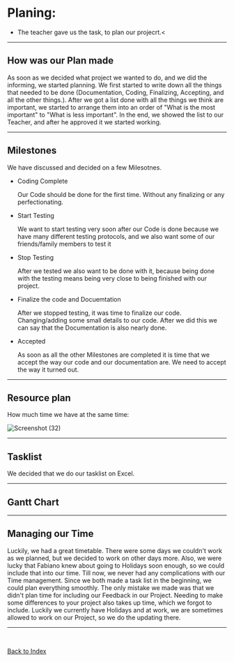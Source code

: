 # Planing: 

<ul><li> The teacher gave us the task, to plan our projecrt.<</li></ul>

<hr>

## How was our Plan made

<p> As soon as we decided what project we wanted to do, and we did the informing, we started planning. We first started to write down all the things that needed to be done (Documentation, Coding, Finalizing, Accepting, and all the other things.). After we got a list done with all the things we think are important, we started to arrange them into an order of "What is the most important" to "What is less important". In the end, we showed the list to our Teacher, and after he approved it we started working.</p>

<hr>

## Milestones
We have discussed and decided on a few Milesotnes. 

<ul>
  <li> Coding Complete </li>
  <p> Our Code should be done for the first time. Without any finalizing or any perfectionating.</p>
  <li> Start Testing </li>
  <p> We want to start testing very soon after our Code is done because we have many different testing protocols, and we also want some of our friends/family members to test it</p>
  <li> Stop Testing </li>
  <p> After we tested we also want to be done with it, because being done with the testing means being very close to being finished with our project.</p>
  <li>Finalize the code and Docuemtation</li>
  <p> After we stopped testing, it was time to finalize our code. Changing/adding some small details to our code. After we did this we can say that the Documentation is also nearly done. </p>
  <li> Accepted </li>
  <p> As soon as all the other Milestones are completed it is time that we accept the way our code and our documentation are. We need to accept the way it turned out.</p>
  
</ul>


<hr>

## Resource plan 
How much time we have at the same time:



![Screenshot (32)](https://github.com/user-attachments/assets/39e88596-24ae-4d0a-bac9-46f394f95b9d)
<hr>

## Tasklist
We decided that we do our tasklist on Excel. 


<hr> 

## Gantt Chart 


<hr> 

## Managing our Time

<p> Luckily, we had a great timetable. There were some days we couldn't work as we planned, but we decided to work on other days more. Also, we were lucky that Fabiano knew about going to Holidays soon enough, so we could include that into our time. Till now, we never had any complications with our Time management. Since we both made a task list in the beginning, we could plan everything smoothly. The only mistake we made was that we didn't plan time for including our Feedback in our Project. Needing to make some differences to your project also takes up time, which we forgot to include. Luckily we currently have Holidays and at work, we are sometimes allowed to work on our Project, so we do the updating there. </p>

<hr>


<br>


[Back to Index](README.md)



